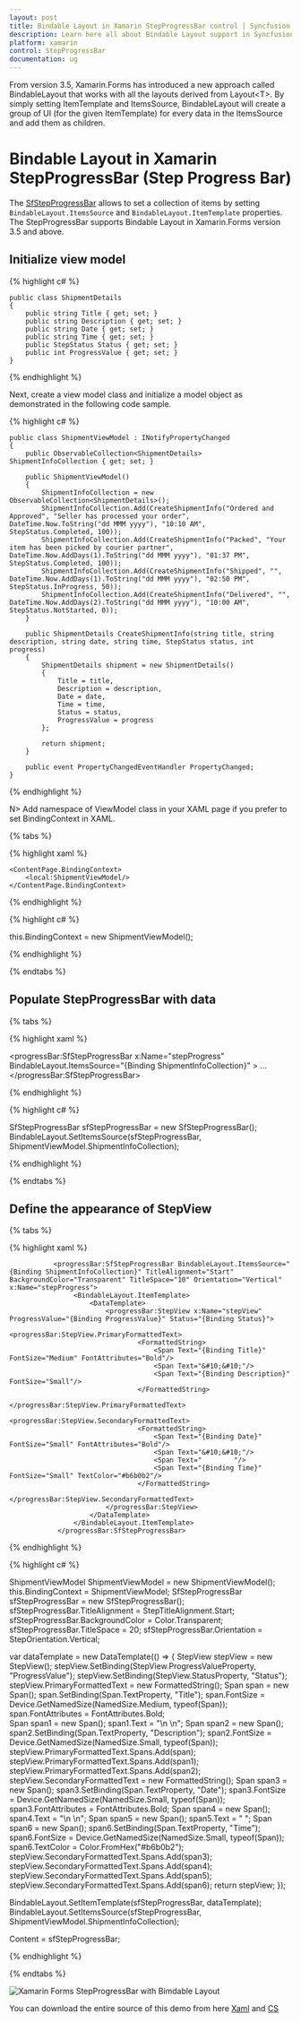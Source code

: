```yaml
---
layout: post
title: Bindable Layout in Xamarin StepProgressBar control | Syncfusion
description: Learn here all about Bindable Layout support in Syncfusion Xamarin StepProgressBar (Step Progress Bar) control and more.
platform: xamarin
control: StepProgressBar
documentation: ug
---
```


From version 3.5, Xamarin.Forms has introduced a new approach called BindableLayout that works with all the layouts derived from Layout&lt;T&gt;. By simply setting ItemTemplate and ItemsSource, BindableLayout will create a group of UI (for the given ItemTemplate) for every data in the ItemsSource and add them as children.

# Bindable Layout in Xamarin StepProgressBar (Step Progress Bar)

The [SfStepProgressBar](https://help.syncfusion.com/cr/xamarin/Syncfusion.XForms.ProgressBar.SfStepProgressBar.html) allows to set a collection of items by setting `BindableLayout.ItemsSource` and `BindableLayout.ItemTemplate` properties. The StepProgressBar supports Bindable Layout in Xamarin.Forms version 3.5 and above.

## Initialize view model

{% highlight c# %}

    public class ShipmentDetails 
    {
        public string Title { get; set; }
        public string Description { get; set; }
        public string Date { get; set; }
        public string Time { get; set; }
        public StepStatus Status { get; set; }
        public int ProgressValue { get; set; }
    }

{% endhighlight %} 

Next, create a view model class and initialize a model object as demonstrated in the following code sample.

{% highlight c# %}

    public class ShipmentViewModel : INotifyPropertyChanged
    {
        public ObservableCollection<ShipmentDetails> ShipmentInfoCollection { get; set; }

        public ShipmentViewModel()
        {
            ShipmentInfoCollection = new ObservableCollection<ShipmentDetails>();
            ShipmentInfoCollection.Add(CreateShipmentInfo("Ordered and Approved", "Seller has processed your order", DateTime.Now.ToString("dd MMM yyyy"), "10:10 AM", StepStatus.Completed, 100));
            ShipmentInfoCollection.Add(CreateShipmentInfo("Packed", "Your item has been picked by courier partner", DateTime.Now.AddDays(1).ToString("dd MMM yyyy"), "01:37 PM", StepStatus.Completed, 100));
            ShipmentInfoCollection.Add(CreateShipmentInfo("Shipped", "", DateTime.Now.AddDays(1).ToString("dd MMM yyyy"), "02:50 PM", StepStatus.InProgress, 50));
            ShipmentInfoCollection.Add(CreateShipmentInfo("Delivered", "", DateTime.Now.AddDays(2).ToString("dd MMM yyyy"), "10:00 AM", StepStatus.NotStarted, 0));
        }

        public ShipmentDetails CreateShipmentInfo(string title, string description, string date, string time, StepStatus status, int progress)
        {
            ShipmentDetails shipment = new ShipmentDetails()
            {
                Title = title,
                Description = description,
                Date = date,
                Time = time,
                Status = status,
                ProgressValue = progress
            };

            return shipment;
        }

        public event PropertyChangedEventHandler PropertyChanged;
    }

{% endhighlight %} 


N> Add namespace of ViewModel class in your XAML page if you prefer to set BindingContext in XAML. 

{% tabs %} 

{% highlight xaml %}

    <ContentPage.BindingContext>
        <local:ShipmentViewModel/>
    </ContentPage.BindingContext>

{% endhighlight %}

{% highlight c# %}

this.BindingContext = new ShipmentViewModel();

{% endhighlight %}

{% endtabs %}

## Populate StepProgressBar with data

{% tabs %} 

{% highlight xaml %}

<progressBar:SfStepProgressBar x:Name="stepProgress" BindableLayout.ItemsSource="{Binding ShipmentInfoCollection}" >
…
</progressBar:SfStepProgressBar>

{% endhighlight %}

{% highlight c# %}

SfStepProgressBar sfStepProgressBar = new SfStepProgressBar();
BindableLayout.SetItemsSource(sfStepProgressBar, ShipmentViewModel.ShipmentInfoCollection);

{% endhighlight %}

{% endtabs %}

## Define the appearance of StepView

{% tabs %} 

{% highlight xaml %}

               <progressBar:SfStepProgressBar BindableLayout.ItemsSource="{Binding ShipmentInfoCollection}" TitleAlignment="Start" BackgroundColor="Transparent" TitleSpace="10" Orientation="Vertical" x:Name="stepProgress">
                    <BindableLayout.ItemTemplate>
                        <DataTemplate>
                            <progressBar:StepView x:Name="stepView" ProgressValue="{Binding ProgressValue}" Status="{Binding Status}">
                                <progressBar:StepView.PrimaryFormattedText>
                                    <FormattedString>
                                        <Span Text="{Binding Title}" FontSize="Medium" FontAttributes="Bold"/>
                                        <Span Text="&#10;&#10;"/>
                                        <Span Text="{Binding Description}" FontSize="Small"/>
                                    </FormattedString>
                                </progressBar:StepView.PrimaryFormattedText>
                                <progressBar:StepView.SecondaryFormattedText>
                                    <FormattedString>
                                        <Span Text="{Binding Date}" FontSize="Small" FontAttributes="Bold"/>
                                        <Span Text="&#10;&#10;"/>
                                        <Span Text="        "/>
                                        <Span Text="{Binding Time}" FontSize="Small" TextColor="#b6b0b2"/>
                                    </FormattedString>
                                </progressBar:StepView.SecondaryFormattedText>
                            </progressBar:StepView>
                        </DataTemplate>
                    </BindableLayout.ItemTemplate>
                </progressBar:SfStepProgressBar>

{% endhighlight %}

{% highlight c# %}

ShipmentViewModel ShipmentViewModel = new ShipmentViewModel();
this.BindingContext = ShipmentViewModel;
SfStepProgressBar sfStepProgressBar = new SfStepProgressBar();
sfStepProgressBar.TitleAlignment = StepTitleAlignment.Start;
sfStepProgressBar.BackgroundColor = Color.Transparent;
sfStepProgressBar.TitleSpace = 20;
sfStepProgressBar.Orientation = StepOrientation.Vertical;

var dataTemplate = new DataTemplate(() =>
{
    StepView stepView = new StepView();
    stepView.SetBinding(StepView.ProgressValueProperty, "ProgressValue");
    stepView.SetBinding(StepView.StatusProperty, "Status");
    stepView.PrimaryFormattedText = new FormattedString();
    Span span = new Span();
    span.SetBinding(Span.TextProperty, "Title");
    span.FontSize = Device.GetNamedSize(NamedSize.Medium, typeof(Span));
    span.FontAttributes = FontAttributes.Bold;              
    Span span1 = new Span();
    span1.Text = "\n \n";
    Span span2 = new Span();
    span2.SetBinding(Span.TextProperty, "Description");
    span2.FontSize = Device.GetNamedSize(NamedSize.Small, typeof(Span));
    stepView.PrimaryFormattedText.Spans.Add(span);
    stepView.PrimaryFormattedText.Spans.Add(span1);
    stepView.PrimaryFormattedText.Spans.Add(span2);
    stepView.SecondaryFormattedText = new FormattedString();
    Span span3 = new Span();
    span3.SetBinding(Span.TextProperty, "Date");
    span3.FontSize = Device.GetNamedSize(NamedSize.Small, typeof(Span));
    span3.FontAttributes = FontAttributes.Bold;
    Span span4 = new Span();
    span4.Text = "\n \n";
    Span span5 = new Span();
    span5.Text = "        ";
    Span span6 = new Span();
    span6.SetBinding(Span.TextProperty, "Time");
    span6.FontSize = Device.GetNamedSize(NamedSize.Small, typeof(Span));
    span6.TextColor = Color.FromHex("#b6b0b2");
    stepView.SecondaryFormattedText.Spans.Add(span3);
    stepView.SecondaryFormattedText.Spans.Add(span4);
    stepView.SecondaryFormattedText.Spans.Add(span5);
    stepView.SecondaryFormattedText.Spans.Add(span6);
    return stepView;
});

BindableLayout.SetItemTemplate(sfStepProgressBar, dataTemplate);
BindableLayout.SetItemsSource(sfStepProgressBar, ShipmentViewModel.ShipmentInfoCollection);

Content = sfStepProgressBar;

{% endhighlight %}

{% endtabs %}

![Xamarin Forms StepProgressBar with Bimdable Layout](overview_images/bindable_layout.png)

You can download the entire source of this demo from here [Xaml](https://www.syncfusion.com/downloads/support/directtrac/general/ze/Shipment_Tracking-237228452.zip) and [CS](https://www.syncfusion.com/downloads/support/directtrac/general/ze/ProgressBar-414864132)
